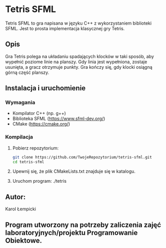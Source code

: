 # Tetris SFML

Tetris SFML to gra napisana w języku C++ z wykorzystaniem biblioteki SFML. Jest to prosta implementacja klasycznej gry Tetris.

## Opis

Gra Tetris polega na układaniu spadających klocków w taki sposób, aby wypełnić poziome linie na planszy. Gdy linia jest wypełniona, zostaje usunięta, a gracz otrzymuje punkty. Gra kończy się, gdy klocki osiągną górną część planszy.

## Instalacja i uruchomienie

### Wymagania

- Kompilator C++ (np. g++)
- Biblioteka SFML (https://www.sfml-dev.org/)
- CMake (https://cmake.org/)

### Kompilacja

1. Pobierz repozytorium:
   ```bash
   git clone https://github.com/TwojeRepozytorium/tetris-sfml.git
   cd tetris-sfml
   
2. Upewnij się, że plik CMakeLists.txt znajduje się w katalogu.

3. Uruchom program:
  ./tetris

## Autor:
Karol Łempicki

## Program utworzony na potrzeby zaliczenia zajęć laboratoryjnych/projektu Programowanie Obiektowe.

